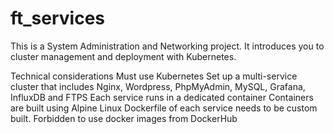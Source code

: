 # ft_services

This is a System Administration and Networking project. It introduces you to cluster management and deployment with Kubernetes.

Technical considerations
Must use Kubernetes
Set up a multi-service cluster that includes Nginx, Wordpress, PhpMyAdmin, MySQL, Grafana, InfluxDB and FTPS
Each service runs in a dedicated container
Containers are built using Alpine Linux
Dockerfile of each service needs to be custom built. Forbidden to use docker images from DockerHub
